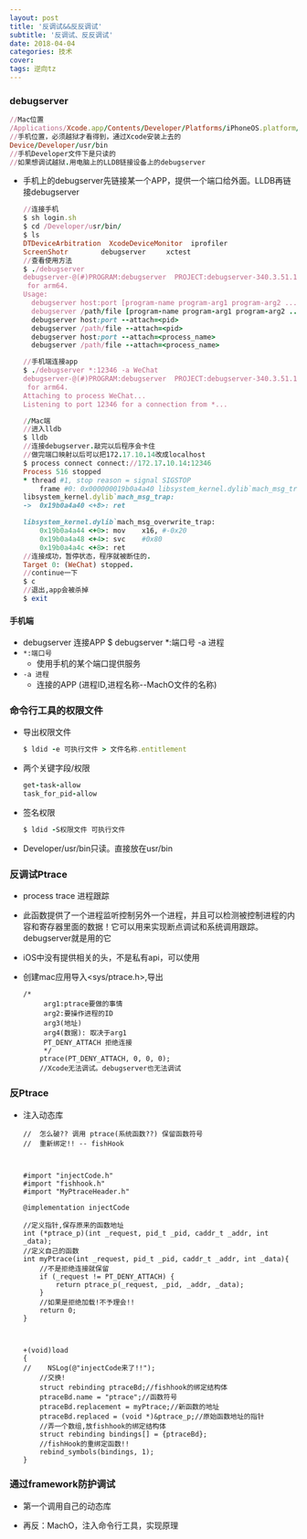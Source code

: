 ```yaml
---
layout: post
title: '反调试&&反反调试'
subtitle: '反调试、反反调试'
date: 2018-04-04
categories: 技术
cover: 
tags: 逆向tz
---
```


### debugserver

```ruby
//Mac位置
/Applications/Xcode.app/Contents/Developer/Platforms/iPhoneOS.platform/DeviceSupport/9.1/DeveloperDiskImage.dmg/usr/bin/debugserver
//手机位置，必须越狱才看得到，通过Xcode安装上去的
Device/Developer/usr/bin
//手机Developer文件下是只读的
//如果想调试越狱.用电脑上的LLDB链接设备上的debugserver
```


* 手机上的debugserver先链接某一个APP，提供一个端口给外面。LLDB再链接debugserver

  ```ruby
  //连接手机
  $ sh login.sh
  $ cd /Developer/usr/bin/
  $ ls
  DTDeviceArbitration  XcodeDeviceMonitor  iprofiler
  ScreenShotr	     debugserver	 xctest
  //查看使用方法
  $ ./debugserver
  debugserver-@(#)PROGRAM:debugserver  PROJECT:debugserver-340.3.51.1
   for arm64.
  Usage:
    debugserver host:port [program-name program-arg1 program-arg2 ...]
    debugserver /path/file [program-name program-arg1 program-arg2 ...]
    debugserver host:port --attach=<pid>
    debugserver /path/file --attach=<pid>
    debugserver host:port --attach=<process_name>
    debugserver /path/file --attach=<process_name>
  
  //手机端连接app
  $ ./debugserver *:12346 -a WeChat
  debugserver-@(#)PROGRAM:debugserver  PROJECT:debugserver-340.3.51.1
   for arm64.
  Attaching to process WeChat...
  Listening to port 12346 for a connection from *...
  
  //Mac端
  //进入lldb
  $ lldb
  //连接debugserver.敲完以后程序会卡住
  //做完端口映射以后可以把172.17.10.14改成localhost
  $ process connect connect://172.17.10.14:12346
  Process 516 stopped
  * thread #1, stop reason = signal SIGSTOP
      frame #0: 0x000000019b0a4a40 libsystem_kernel.dylib`mach_msg_trap + 8
  libsystem_kernel.dylib`mach_msg_trap:
  ->  0x19b0a4a40 <+8>: ret
  
  libsystem_kernel.dylib`mach_msg_overwrite_trap:
      0x19b0a4a44 <+0>: mov    x16, #-0x20
      0x19b0a4a48 <+4>: svc    #0x80
      0x19b0a4a4c <+8>: ret
  //连接成功，暂停状态，程序就被断住的.
  Target 0: (WeChat) stopped.
  //continue一下
  $ c
  //退出,app会被杀掉
  $ exit
  ```


#### 手机端


* debugserver 连接APP
$ debugserver *:端口号 -a 进程
* `*:端口号`
	* 使用手机的某个端口提供服务
* `-a 进程`
	* 连接的APP (进程ID,进程名称--MachO文件的名称)

### 命令行工具的权限文件
* 导出权限文件

  ```ruby
  $ ldid -e 可执行文件 > 文件名称.entitlement
  ```


* 两个关键字段/权限

  ```ruby
  get-task-allow
  task_for_pid-allow
  ```


* 签名权限

  ```ruby
  $ ldid -S权限文件 可执行文件
  ```


* Developer/usr/bin只读。直接放在usr/bin

### 反调试Ptrace

* process trace 进程跟踪

* 此函数提供了一个进程监听控制另外一个进程，并且可以检测被控制进程的内容和寄存器里面的数据！它可以用来实现断点调试和系统调用跟踪。debugserver就是用的它

* iOS中没有提供相关的头，不是私有api，可以使用

* 创建mac应用导入&lt;sys/ptrace.h>,导出

  ```objc
  /*
       arg1:ptrace要做的事情
       arg2:要操作进程的ID
       arg3(地址)
       arg4(数据): 取决于arg1
       PT_DENY_ATTACH 拒绝连接
       */
      ptrace(PT_DENY_ATTACH, 0, 0, 0);
      //Xcode无法调试。debugserver也无法调试
  ```

### 反Ptrace

* 注入动态库

  ```objc
  //  怎么破?? 调用 ptrace(系统函数??) 保留函数符号
  //  重新绑定!! -- fishHook
  
  
  
  #import "injectCode.h"
  #import "fishhook.h"
  #import "MyPtraceHeader.h"
  
  @implementation injectCode
  
  //定义指针,保存原来的函数地址
  int (*ptrace_p)(int _request, pid_t _pid, caddr_t _addr, int _data);
  //定义自己的函数
  int myPtrace(int _request, pid_t _pid, caddr_t _addr, int _data){
      //不是拒绝连接就保留
      if (_request != PT_DENY_ATTACH) {
          return ptrace_p(_request, _pid, _addr, _data);
      }
      //如果是拒绝加载!不予理会!!
      return 0;
  }
  
  
  
  +(void)load
  {
  //    NSLog(@"injectCode来了!!");
      //交换!
      struct rebinding ptraceBd;//fishhook的绑定结构体
      ptraceBd.name = "ptrace";//函数符号
      ptraceBd.replacement = myPtrace;//新函数的地址
      ptraceBd.replaced = (void *)&ptrace_p;//原始函数地址的指针
      //弄一个数组,放fishhook的绑定结构体
      struct rebinding bindings[] = {ptraceBd};
      //fishHook的重绑定函数!!
      rebind_symbols(bindings, 1);
  }
  ```

  

### 通过framework防护调试

* 第一个调用自己的动态库

* 再反：MachO，注入命令行工具，实现原理

